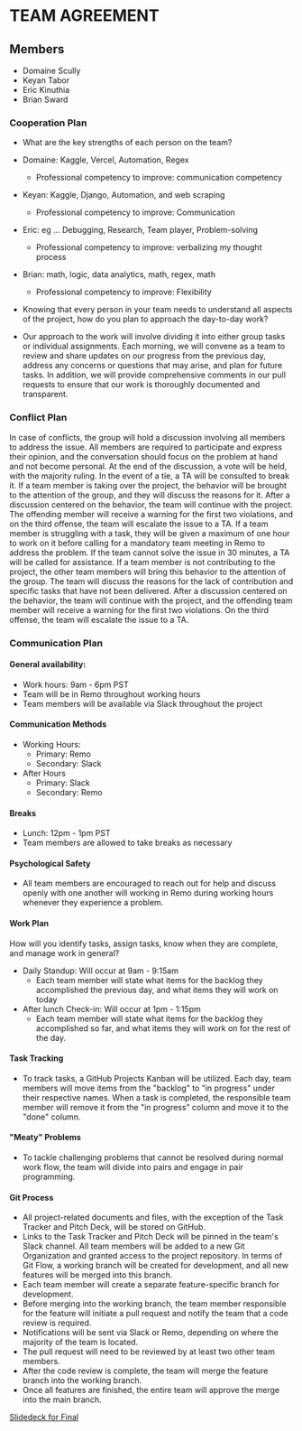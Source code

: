# TEAM AGREEMENT

## Members

- Domaine Scully
- Keyan Tabor
- Eric Kinuthia
- Brian Sward

### Cooperation Plan

- What are the key strengths of each person on the team?

- Domaine: Kaggle, Vercel, Automation, Regex
  - Professional competency to improve: communication competency
- Keyan: Kaggle, Django, Automation, and web scraping
  - Professional competency to improve: Communication 
- Eric: eg … Debugging, Research, Team player, Problem-solving
  - Professional competency to improve: verbalizing my thought process
- Brian: math, logic, data analytics, math, regex, math
  - Professional competency to improve: Flexibility

- Knowing that every person in your team needs to understand all aspects of the project, how do you plan to approach the day-to-day work?

- Our approach to the work will involve dividing it into either group tasks or individual assignments. Each morning, we will convene as a team to review and share updates on our progress from the previous day, address any concerns or questions that may arise, and plan for future tasks. In addition, we will provide comprehensive comments in our pull requests to ensure that our work is thoroughly documented and transparent.

### Conflict Plan

In case of conflicts, the group will hold a discussion involving all members to address the issue. All members are required to participate and express their opinion, and the conversation should focus on the problem at hand and not become personal. At the end of the discussion, a vote will be held, with the majority ruling. In the event of a tie, a TA will be consulted to break it. If a team member is taking over the project, the behavior will be brought to the attention of the group, and they will discuss the reasons for it. After a discussion centered on the behavior, the team will continue with the project. The offending member will receive a warning for the first two violations, and on the third offense, the team will escalate the issue to a TA. If a team member is struggling with a task, they will be given a maximum of one hour to work on it before calling for a mandatory team meeting in Remo to address the problem. If the team cannot solve the issue in 30 minutes, a TA will be called for assistance. If a team member is not contributing to the project, the other team members will bring this behavior to the attention of the group. The team will discuss the reasons for the lack of contribution and specific tasks that have not been delivered. After a discussion centered on the behavior, the team will continue with the project, and the offending team member will receive a warning for the first two violations. On the third offense, the team will escalate the issue to a TA.

### Communication Plan

#### General availability:
- Work hours: 9am - 6pm PST
- Team will be in Remo throughout working hours
- Team members will be available via Slack throughout the project

#### Communication Methods
- Working Hours:
  - Primary: Remo
  - Secondary: Slack
- After Hours
  - Primary: Slack
  - Secondary: Remo

#### Breaks
- Lunch: 12pm - 1pm PST
- Team members are allowed to take breaks as necessary

#### Psychological Safety
- All team members are encouraged to reach out for help and discuss openly with one another will working in Remo during working hours whenever they experience a problem.

#### Work Plan

How will you identify tasks, assign tasks, know when they are complete, and manage work in general?

- Daily Standup: Will occur at 9am - 9:15am
  - Each team member will state what items for the backlog they accomplished the previous day, and what items they will work on today
- After lunch Check-in: Will occur at 1pm - 1:15pm
  - Each team member will state what items for the backlog they accomplished so far, and what items they will work on for the rest of the day.

#### Task Tracking
- To track tasks, a GitHub Projects Kanban will be utilized. Each day, team members will move items from the "backlog" to "in progress" under their respective names. When a task is completed, the responsible team member will remove it from the "in progress" column and move it to the "done" column.

#### "Meaty" Problems
- To tackle challenging problems that cannot be resolved during normal work flow, the team will divide into pairs and engage in pair programming.

#### Git Process
- All project-related documents and files, with the exception of the Task Tracker and Pitch Deck, will be stored on GitHub. 
- Links to the Task Tracker and Pitch Deck will be pinned in the team's Slack channel. All team members will be added to a new Git Organization and granted access to the project repository. In terms of Git Flow, a working branch will be created for development, and all new features will be merged into this branch. 
- Each team member will create a separate feature-specific branch for development. 
- Before merging into the working branch, the team member responsible for the feature will initiate a pull request and notify the team that a code review is required. 
- Notifications will be sent via Slack or Remo, depending on where the majority of the team is located. 
- The pull request will need to be reviewed by at least two other team members. 
- After the code review is complete, the team will merge the feature branch into the working branch. 
- Once all features are finished, the entire team will approve the merge into the main branch.

[Slidedeck for Final](https://docs.google.com/presentation/d/1n77-Owrldss_V6euCm0JpGxxQs5A3LGHyaK_Q0F3AIo/edit#slide=id.g2accd1c413_3_31)

